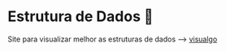 # Estrutura de Dados 🎲

Site para visualizar melhor as estruturas de dados --> [visualgo](visualgo.net/en)

